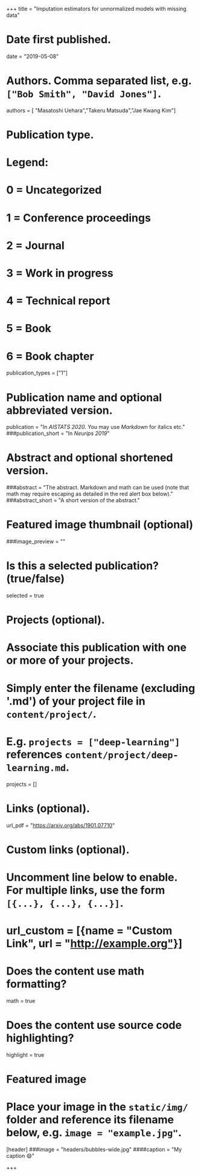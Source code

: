 +++
title = "Imputation estimators for unnormalized models with missing data"

# Date first published.
date = "2019-05-08"

# Authors. Comma separated list, e.g. `["Bob Smith", "David Jones"]`.
authors = [ "Masatoshi Uehara","Takeru Matsuda","Jae Kwang Kim"]

# Publication type.
# Legend:
# 0 = Uncategorized
# 1 = Conference proceedings
# 2 = Journal
# 3 = Work in progress
# 4 = Technical report
# 5 = Book
# 6 = Book chapter
publication_types = ["1"]

# Publication name and optional abbreviated version.
publication = "In *AISTATS 2020*. You may use *Markdown* for italics etc."
###publication_short = "In *Neurips 2019*"

# Abstract and optional shortened version.
###abstract = "The abstract. Markdown and math can be used (note that math may require escaping as detailed in the red alert box below)."
###abstract_short = "A short version of the abstract."

# Featured image thumbnail (optional)
###image_preview = ""

# Is this a selected publication? (true/false)
selected = true

# Projects (optional).
#   Associate this publication with one or more of your projects.
#   Simply enter the filename (excluding '.md') of your project file in `content/project/`.
#   E.g. `projects = ["deep-learning"]` references `content/project/deep-learning.md`.
projects = []

# Links (optional).
url_pdf = "https://arxiv.org/abs/1901.07710"


# Custom links (optional).
#   Uncomment line below to enable. For multiple links, use the form `[{...}, {...}, {...}]`.
# url_custom = [{name = "Custom Link", url = "http://example.org"}]

# Does the content use math formatting?
math = true

# Does the content use source code highlighting?
highlight = true

# Featured image
# Place your image in the `static/img/` folder and reference its filename below, e.g. `image = "example.jpg"`.
[header]
###image = "headers/bubbles-wide.jpg"
####caption = "My caption 😄"

+++


